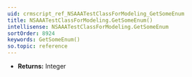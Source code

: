 ```yaml
---
uid: crmscript_ref_NSAAATestClassForModeling_GetSomeEnum
title: NSAAATestClassForModeling.GetSomeEnum()
intellisense: NSAAATestClassForModeling.GetSomeEnum
sortOrder: 8924
keywords: GetSomeEnum()
so.topic: reference
---
```



* **Returns:** Integer


